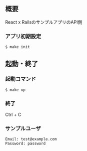 ## 概要
React x RailsのサンプルアプリのAPI側

### アプリ初期設定

```
$ make init
```

## 起動・終了

### 起動コマンド

```
$ make up
```

### 終了

Ctrl + C

### サンプルユーザ
```
Email: test@example.com
Password: password
```
